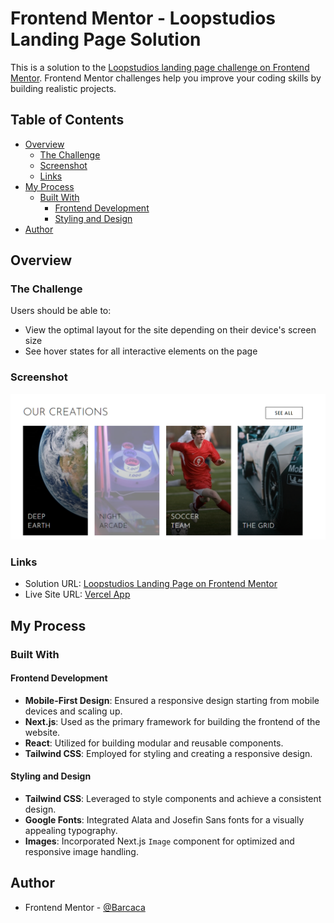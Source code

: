 # Frontend Mentor - Loopstudios Landing Page Solution

This is a solution to the [Loopstudios landing page challenge on Frontend Mentor](https://www.frontendmentor.io/challenges/loopstudios-landing-page-N88J5Onjw). Frontend Mentor challenges help you improve your coding skills by building realistic projects.

## Table of Contents

- [Overview](#overview)
  - [The Challenge](#the-challenge)
  - [Screenshot](#screenshot)
  - [Links](#links)
- [My Process](#my-process)
  - [Built With](#built-with)
    - [Frontend Development](#frontend-development)
    - [Styling and Design](#styling-and-design)
- [Author](#author)

## Overview

### The Challenge

Users should be able to:

- View the optimal layout for the site depending on their device's screen size
- See hover states for all interactive elements on the page

### Screenshot

![Loopstudios Landing Page Screenshot](/screenshot.png)

### Links

- Solution URL: [Loopstudios Landing Page on Frontend Mentor](https://www.frontendmentor.io/solutions/tip-calculator-appsassscss-NnY4gGJ6O_)
- Live Site URL: [Vercel App](https://tailwinds-loopstudios.vercel.app)

## My Process

### Built With

#### Frontend Development

- **Mobile-First Design**: Ensured a responsive design starting from mobile devices and scaling up.
- **Next.js**: Used as the primary framework for building the frontend of the website.
- **React**: Utilized for building modular and reusable components.
- **Tailwind CSS**: Employed for styling and creating a responsive design.

#### Styling and Design

- **Tailwind CSS**: Leveraged to style components and achieve a consistent design.
- **Google Fonts**: Integrated Alata and Josefin Sans fonts for a visually appealing typography.
- **Images**: Incorporated Next.js `Image` component for optimized and responsive image handling.

## Author

- Frontend Mentor - [@Barcaca](https://www.frontendmentor.io/profile/Barcaca)
